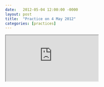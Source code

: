 ```yaml
---
date:   2012-05-04 12:00:00 -0000
layout: post
title:  "Practice on 4 May 2012"
categories: [practices]
---
```

<iframe src="https://www.youtube.com/embed/EmRhrKjA6NY?rel=0" allowfullscreen="allowfullscreen"></iframe>
